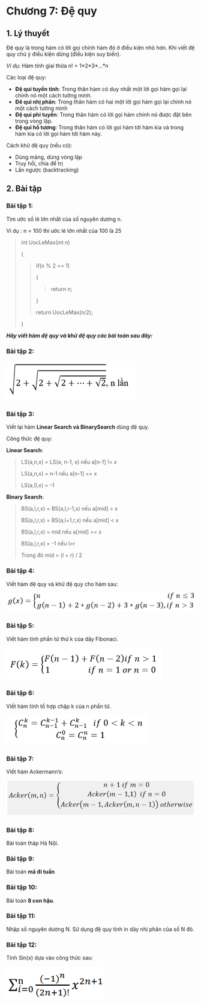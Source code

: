 # Chương 7: Đệ quy

## 1. Lý thuyết

Đệ quy là trong hàm có lời gọi chính hàm đó ở điều kiện nhỏ hơn. Khi viết đệ quy chú ý điều kiện dừng \(điều kiện suy biến\).

_Ví dụ_: Hàm tính giai thừa n! = 1\*2\*3\*…\*n

Các loại đệ quy:

* **Đệ qui tuyến tính**: Trong thân hàm có duy nhất một lời gọi hàm gọi lại chính nó một cách tường minh.
* **Đê qui nhị phân**: Trong thân hàm có hai một lời gọi hàm gọi lại chính nó một cách tường minh
* **Đệ qui phi tuyến**: Trong thân hàm có lời gọi hàm chính nó được đặt bên trong vòng lặp.
* **Đệ qui hỗ tương**: Trong thân hàm có lời gọi hàm tới hàm kia và trong hàm kia có lời gọi hàm tới hàm này.

Cách khử đệ quy \(nếu có\):

* Dùng mảng, dùng vòng lặp
* Truy hồi, chia để trị
* Lần ngược \(backtracking\)

## 2. Bài tập

### Bài tập 1:

Tìm ước số lẻ lớn nhất của số nguyên dương n.

Ví dụ : n = 100 thì ước lẻ lớn nhất của 100 là 25

> int UocLeMax\(int n\)
>
> {
>
> > if\(n % 2 == 1\)
> >
> > {
> >
> > > return n;
> >
> > }
> >
> > return UocLeMax\(n/2\);
>
> }

_**Hãy viết hàm đệ quy và khử đệ quy các bài toán sau đây:**_

### Bài tập 2:

![](/assets/Canban2dq.PNG)

### Bài tập 3:

Viết lại hàm **Linear Search **và** BinarySearch** dùng đệ quy.

Công thức đệ quy:

**Linear Search**:

> LS\(a,n,x\) = LS\(a, n-1, x\)  nếu a\[n-1\] != x
>
> LS\(a,n,x\) = n-1  nếu a\[n-1\] == x
>
> LS\(a,0,x\) = -1

**Binary Search**:

> BS\(a,l,r,x\) = BS\(a,l,r-1,x\)  nếu a\[mid\] &gt; x
>
> BS\(a,l,r,x\) = BS\(a,l+1,r,x\)  nếu a\[mid\] &lt; x
>
> BS\(a,l,r,x\) = mid  nếu a\[mid\] == x
>
> BS\(a,l,r,x\) = -1  nếu l&gt;r
>
> Trong đó mid = \(l + r\) / 2

### Bài tập 4:

Viết hàm đệ quy và khử đệ quy cho hàm sau:

![](/assets/bt04dq.PNG)

### Bài tập 5:

Viết hàm tính phần tử thứ k của dãy Fibonaci.

![](/assets/bt5dq.PNG)

### Bài tập 6:

Viết hàm tính tổ hợp chập k của n phần tử.

![](/assets/bt6dq.PNG)

### Bài tập 7:

Viết hàm Ackermann’s:

![](/assets/bt8dq.PNG)

### Bài tập 8:

Bài toán tháp Hà Nội.

### Bài tập 9:

Bài toán **mã đi tuần**

### Bài tập 10:

Bài toán **8 con hậu**.

### Bài tập 11:

Nhập số nguyên dương N. Sử dụng đệ quy tính in dãy nhị phân của số N đó.

### Bài tập 12:

 Tính Sin\(x\) dựa vào công thức sau: 

![](/assets/sinx.PNG)

